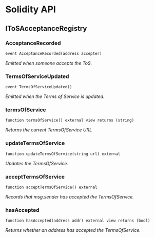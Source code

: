 # Solidity API

## IToSAcceptanceRegistry

### AcceptanceRecorded

```solidity
event AcceptanceRecorded(address accepter)
```

_Emitted when someone accepts the ToS._

### TermsOfServiceUpdated

```solidity
event TermsOfServiceUpdated()
```

_Emitted when the Terms of Service is updated._

### termsOfService

```solidity
function termsOfService() external view returns (string)
```

_Returns the current TermsOfService URL_

### updateTermsOfService

```solidity
function updateTermsOfService(string url) external
```

_Updates the TermsOfService._

### acceptTermsOfService

```solidity
function acceptTermsOfService() external
```

_Records that msg.sender has accepted the TermsOfService._

### hasAccepted

```solidity
function hasAccepted(address addr) external view returns (bool)
```

_Returns whether an address has accepted the TermsOfService._

